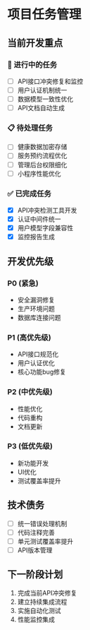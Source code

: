 # 项目任务管理

## 当前开发重点

### 🚧 进行中的任务
- [ ] API接口冲突修复和监控
- [ ] 用户认证机制统一
- [ ] 数据模型一致性优化
- [ ] API文档自动生成

### 📋 待处理任务
- [ ] 健康数据加密存储
- [ ] 服务预约流程优化
- [ ] 管理后台权限细化
- [ ] 小程序性能优化

### ✅ 已完成任务
- [x] API冲突检测工具开发
- [x] 认证中间件统一
- [x] 用户模型字段兼容性
- [x] 监控报告生成

## 开发优先级

### P0 (紧急)
- 安全漏洞修复
- 生产环境问题
- 数据库连接问题

### P1 (高优先级)  
- API接口规范化
- 用户认证优化
- 核心功能bug修复

### P2 (中优先级)
- 性能优化
- 代码重构
- 文档更新

### P3 (低优先级)
- 新功能开发
- UI优化
- 测试覆盖率提升

## 技术债务
- [ ] 统一错误处理机制
- [ ] 代码注释完善
- [ ] 单元测试覆盖率提升
- [ ] API版本管理

## 下一阶段计划
1. 完成当前API冲突修复
2. 建立持续集成流程
3. 实施自动化测试
4. 性能监控集成